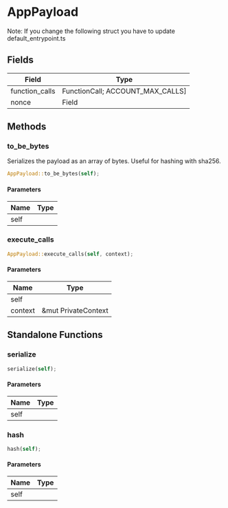 # AppPayload

Note: If you change the following struct you have to update default_entrypoint.ts

## Fields
| Field | Type |
| --- | --- |
| function_calls | FunctionCall; ACCOUNT_MAX_CALLS] |
| nonce | Field |

## Methods

### to_be_bytes

Serializes the payload as an array of bytes. Useful for hashing with sha256.

```rust
AppPayload::to_be_bytes(self);
```

#### Parameters
| Name | Type |
| --- | --- |
| self |  |

### execute_calls

```rust
AppPayload::execute_calls(self, context);
```

#### Parameters
| Name | Type |
| --- | --- |
| self |  |
| context | &mut PrivateContext |

## Standalone Functions

### serialize

```rust
serialize(self);
```

#### Parameters
| Name | Type |
| --- | --- |
| self |  |

### hash

```rust
hash(self);
```

#### Parameters
| Name | Type |
| --- | --- |
| self |  |

